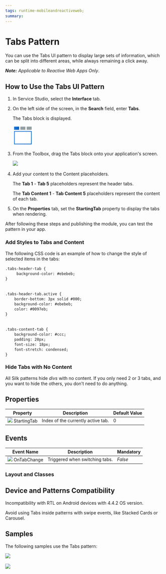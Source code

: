 ```yaml
---
tags: runtime-mobileandreactiveweb;  
summary: 
---
```


# Tabs Pattern

You can use the Tabs UI pattern to display large sets of information, which can be split into different areas, while always remaining a click away. 

**_Note:_**  _Applicable to Reactive Web Apps Only_.

## How to Use the Tabs UI Pattern

1. In Service Studio, select the **Interface** tab.

2. On the left side of the screen, in the **Search** field, enter **Tabs**. 
    
    The Tabs block is displayed. 

     ![](<images/tabs-image-1.png>)

3. From the Toolbox, drag the Tabs block onto your application's screen. 

    ![](images/Tabs_pattern.png)

4. Add your content to the Content placeholders.

     The **Tab 1** - **Tab 5** placeholders represent the header tabs.

     The **Tab Content 1** - **Tab Content 5** placeholders represent the content of each tab.   


5. On the **Properties** tab, set the **StartingTab** property to display the tabs when rendering.

After following these steps and publishing the module, you can test the pattern in your app.

### Add Styles to Tabs and Content

The following CSS code is an example of how to change the style of selected items in the tabs:

    
    
    .tabs-header-tab {
         background-color: #ebebeb;
    }
    
    
    .tabs-header-tab.active {
        border-bottom: 3px solid #000;
        background-color: #ebebeb;
        color: #0097eb;
    }
    
    
    .tabs-content-tab {
        background-color: #ccc;
        padding: 20px;
        font-size: 18px;
        font-stretch: condensed;
    }

### Hide Tabs with No Content

All Silk patterns hide _divs_ with no content. If you only need 2 or 3 tabs, and you want to hide the others, you don’t need to do anything.

## Properties

**Property** |  **Description** |  **Default Value**  
---|---|---  
![](images/input.png) StartingTab  |  Index of the currently active tab.  |  0  
  
## Events

**Event Name** |  **Description** |  **Mandatory**  
---|---|---  
![](images/Event.png) OnTabChange  |  Triggered when switching tabs.  |  _False_  
  
### Layout and Classes

 
  
## Device and Patterns Compatibility

Incompatibility with RTL on Android devices with 4.4.2 OS version.

Avoid using Tabs inside patterns with swipe events, like Stacked Cards or Carousel.

## Samples

The following samples use the Tabs pattern:

![](images/Tabs-sample-1.PNG)

![](images/Tabs-sample-2.PNG)

